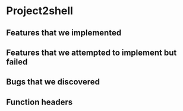 # Project2shell

<h2> Features that we implemented </h2>

<h2> Features that we attempted to implement but failed </h2>

<h2> Bugs that we discovered </h2>

<h2> Function headers </h2>

